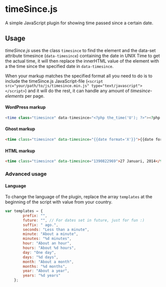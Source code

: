 timeSince.js
==========

A simple JavaScript plugin for showing time passed since a certain date.

## Usage

*timeSince.js* uses the class `timesince` to find the element and the data-set attribute timesince (`data-timesince`) containing the date in UNIX Time to get the actual time, it will then replace the innerHTML value of the element with a the time since the specified date in `data-timesince`.

When your markup matches the specified format all you need to do is to include the timeSince.js JavaScript-file (`<script src="your/path/to/js/timesince.min.js" type="text/javascript"></script>`) and it will do the rest, it can handle any amount of *timesince-elements* per page.

#### WordPress markup
```php
<time class="timesince" data-timesince="<?php the_time('U'); ?>"><?php the_time('F j, Y'); ?></time>
```

#### Ghost markup
```html
<time class="timesince" data-timesince="{{date format='X'}}">{{date format='D MMM YYYY'}}</time>
```

#### HTML markup
```html
<time class="timesince" data-timesince="1390822969">27 Januari, 2014</time>
```

### Advanced usage

#### Language

To change the language of the plugin, replace the array `templates` at the beginning of the script with value from your country.

```javascript
var templates = {
        prefix: "",
        future: "", // For dates set in future, just for fun :)
        suffix: " ago.",
        seconds: "Less than a minute",
        minute: "About a minute",
        minutes: "%d minutes",
        hour: "About an hour",
        hours: "About %d hours",
        day: "One day",
        days: "%d days",
        month: "About a month",
        months: "%d months",
        year: "About a year",
        years: "%d years"
    };
```
